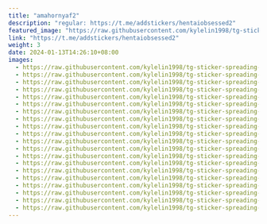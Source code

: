 ```yaml
---
title: "amahornyaf2"
description: "regular: https://t.me/addstickers/hentaiobsessed2"
featured_image: "https://raw.githubusercontent.com/kylelin1998/tg-sticker-spreading-worldwide-images/main/img/e6590440-2c6d-4810-ab0d-0f00b9df6c2b.jpg"
link: "https://t.me/addstickers/hentaiobsessed2"
weight: 3
date: 2024-01-13T14:26:10+08:00
images:
  - https://raw.githubusercontent.com/kylelin1998/tg-sticker-spreading-worldwide-images/main/img/e6590440-2c6d-4810-ab0d-0f00b9df6c2b.jpg
  - https://raw.githubusercontent.com/kylelin1998/tg-sticker-spreading-worldwide-images/main/img/a0cdbdf3-f013-4d6b-af91-7d87852b5ed9.jpg
  - https://raw.githubusercontent.com/kylelin1998/tg-sticker-spreading-worldwide-images/main/img/9fab9332-163c-473b-814a-1d655ad630d4.jpg
  - https://raw.githubusercontent.com/kylelin1998/tg-sticker-spreading-worldwide-images/main/img/fef066c7-a73c-4a73-94ab-3f2785a51382.jpg
  - https://raw.githubusercontent.com/kylelin1998/tg-sticker-spreading-worldwide-images/main/img/f3241649-3d03-455c-8619-b28fc47f0db3.jpg
  - https://raw.githubusercontent.com/kylelin1998/tg-sticker-spreading-worldwide-images/main/img/841175ee-3ce5-46f0-b2fd-a921ea72e19b.jpg
  - https://raw.githubusercontent.com/kylelin1998/tg-sticker-spreading-worldwide-images/main/img/41f04747-8cc3-4b1c-80f6-9f44e72603e1.jpg
  - https://raw.githubusercontent.com/kylelin1998/tg-sticker-spreading-worldwide-images/main/img/67be12a8-15c7-4f9a-9411-f3007eb4a4c1.jpg
  - https://raw.githubusercontent.com/kylelin1998/tg-sticker-spreading-worldwide-images/main/img/5acc1d37-1369-4f7c-94b1-8014f755b0e6.jpg
  - https://raw.githubusercontent.com/kylelin1998/tg-sticker-spreading-worldwide-images/main/img/f51a2c0c-e424-4628-9038-9e47c22a71c1.jpg
  - https://raw.githubusercontent.com/kylelin1998/tg-sticker-spreading-worldwide-images/main/img/bbae4949-48fd-498b-8e14-1ec84afc863a.jpg
  - https://raw.githubusercontent.com/kylelin1998/tg-sticker-spreading-worldwide-images/main/img/71ab8cea-84b6-4fe1-ad09-1232229aa7e7.jpg
  - https://raw.githubusercontent.com/kylelin1998/tg-sticker-spreading-worldwide-images/main/img/0f57387a-1738-45fd-9bd9-26b5331d324e.jpg
  - https://raw.githubusercontent.com/kylelin1998/tg-sticker-spreading-worldwide-images/main/img/5d8b4e59-3392-4b50-9a68-69c68329e7d7.jpg
  - https://raw.githubusercontent.com/kylelin1998/tg-sticker-spreading-worldwide-images/main/img/ad05b36c-1c32-4c48-bdb0-f961f4ac393b.jpg
  - https://raw.githubusercontent.com/kylelin1998/tg-sticker-spreading-worldwide-images/main/img/aee41f2c-0f07-43d0-9397-1f814ca1f1d1.jpg
  - https://raw.githubusercontent.com/kylelin1998/tg-sticker-spreading-worldwide-images/main/img/7742520e-99d0-4bf3-aa0d-a4d7c440c6d1.jpg
  - https://raw.githubusercontent.com/kylelin1998/tg-sticker-spreading-worldwide-images/main/img/e1ffaf4e-6ce8-44fd-841e-bc8040bef259.jpg
  - https://raw.githubusercontent.com/kylelin1998/tg-sticker-spreading-worldwide-images/main/img/19d6ef1e-c32c-4627-b079-b166f427ac21.jpg
  - https://raw.githubusercontent.com/kylelin1998/tg-sticker-spreading-worldwide-images/main/img/e911b380-9238-4d88-ba49-ab6fcf4cb180.jpg
---
```

